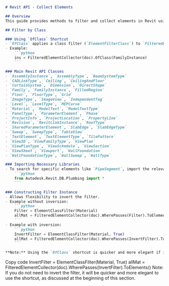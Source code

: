 ```markdown
# Revit API - Collect Elements

## Overview
This guide provides methods to filter and collect elements in Revit using the Revit API. The primary focus is on filtering by class.

## Filter by Class

### Using `OfClass` Shortcut
- `OfClass` applies a class filter (`ElementFilterClass`) to `FilteredElementCollector`.
- Example:
    ```python
    ins = FilteredElementCollector(doc).OfClass(FamilyInstance)
    ```

### Main Revit API Classes
- `AssemblyInstance`, `AssemblyType`, `BeamSystemType`
- `CADLinkType`, `Ceiling`, `CeilingAndFloor`
- `CurtainSystem`, `Dimension`, `DirectShape`
- `Family`, `FamilyInstance`, `FilledRegion`
- `Floor`, `FloorType`, `Grid`
- `ImageType`, `ImageView`, `IndependentTag`
- `Level`, `LevelType`, `MEPCurve`
- `Material`, `ModelText`, `ModelTextType`
- `PanelType`, `ParameterElement`, `Phase`
- `ProjectInfo`, `ProjectLocation`, `PropertyLine`
- `Revision`, `RevitLinkInstance`, `RoofType`
- `SharedParameterElement`, `SlabEdge`, `SlabEdgeType`
- `Sweep`, `SweepType`, `TableView`
- `TextElement`, `TextElementType`, `TilePattern`
- `View3D`, `ViewFamilyType`, `ViewPlan`
- `ViewPlanType`, `ViewSchedule`, `ViewSection`
- `ViewSheet`, `Viewport`, `WallFoundation`
- `WallFoundationType`, `WallSweep`, `WallType`

### Importing Necessary Libraries
- To search for specific elements like `PipeSegment`, import the relevant library:
    ```python
    from Autodesk.Revit.DB.Plumbing import *
    ```

### Constructing Filter Instance
- Allows flexibility to invert the filter.
- Example without inversion:
    ```python
    Filter = ElementClassFilter(Material)
    allMat = FilteredElementCollector(doc).WherePasses(Filter).ToElements()
    ```
- Example with inversion:
    ```python
    InvertFilter = ElementClassFilter(Material, True)
    allMat = FilteredElementCollector(doc).WherePasses(InvertFilter).ToElements()
    ```

**Note:** Using the `OfClass` shortcut is quicker and more elegant if inversion is not needed.
```
Copy code
InvertFilter = ElementClassFilter(Material, True)
allMat = FilteredElementCollector(doc).WherePasses(InvertFilter).ToElements()
Note: If you do not need to invert the filter, it will be quicker and more elegant to use the shortcut, as discussed at the beginning of this section.
